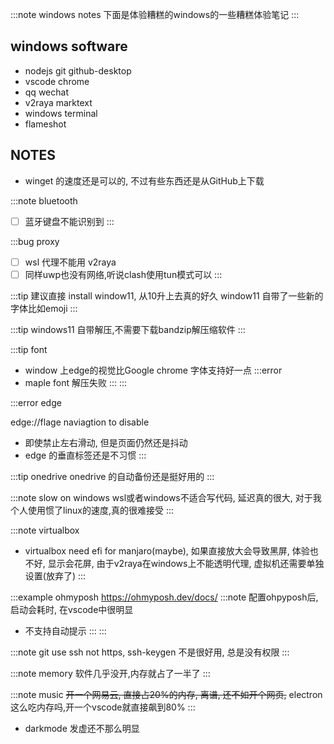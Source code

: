 :::note windows notes
下面是体验糟糕的windows的一些糟糕体验笔记
:::

## windows software

* nodejs  git github-desktop
* vscode chrome
* qq wechat 
* v2raya marktext  
* windows terminal
* flameshot

## NOTES

* winget 的速度还是可以的, 不过有些东西还是从GitHub上下载

:::note bluetooth
- [ ] 蓝牙键盘不能识别到
:::

:::bug proxy
- [ ] wsl 代理不能用 v2raya
- [ ] 同样uwp也没有网络,听说clash使用tun模式可以
:::

:::tip
建议直接 install window11, 从10升上去真的好久
window11 自带了一些新的字体比如emoji
:::

:::tip
windows11 自带解压,不需要下载bandzip解压缩软件
:::

:::tip font
* window 上edge的视觉比Google chrome 字体支持好一点
:::error
* maple font 解压失败
:::
:::

:::error edge

edge://flage naviagtion to disable

* 即使禁止左右滑动, 但是页面仍然还是抖动
* edge 的垂直标签还是不习惯
:::

:::tip onedrive
onedrive 的自动备份还是挺好用的
:::

:::note slow on windows
wsl或者windows不适合写代码, 延迟真的很大, 对于我个人使用惯了linux的速度,真的很难接受
::: 

:::note virtualbox
* virtualbox need efi for manjaro(maybe), 如果直接放大会导致黑屏, 体验也不好, 显示会花屏, 由于v2raya在windows上不能透明代理, 虚拟机还需要单独设置(放弃了)
:::

:::example ohmyposh
https://ohmyposh.dev/docs/
:::note
配置ohpyposh后, 启动会耗时, 在vscode中很明显
* 不支持自动提示
:::
:::

:::note git
use ssh not https,  ssh-keygen 不是很好用, 总是没有权限
:::

:::note memory
软件几乎没开,内存就占了一半了
:::

:::note music 
~~开一个网易云, 直接占20%的内存, 离谱, 还不如开个网页,~~ electron这么吃内存吗,开一个vscode就直接飙到80%
:::

* darkmode 发虚还不那么明显